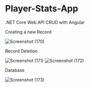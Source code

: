 # Player-Stats-App
.NET Core Web API CRUD with Angular 

Creating a new Record

![Screenshot (170)](https://user-images.githubusercontent.com/63441011/201675303-d14b9a3e-e35b-4a0a-b39e-e8fc0abd8b49.png)

Record Deletion

![Screenshot (171)](https://user-images.githubusercontent.com/63441011/201675384-7f552004-e237-43dc-bdb8-5621214d7d5f.png)
![Screenshot (172)](https://user-images.githubusercontent.com/63441011/201675405-83481ffe-1a64-469d-b002-8e49193f1414.png)

Database

![Screenshot (173)](https://user-images.githubusercontent.com/63441011/201675426-7fabb999-9dc3-4aa6-9181-2b66a6f160b7.png)

